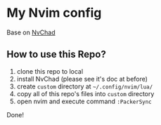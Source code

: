 # My Nvim config

Base on [NvChad](https://github.com/NvChad/NvChad)

## How to use this Repo?

1. clone this repo to local
2. install NvChad (please see it's doc at before)
3. create `custom` directory at `~/.config/nvim/lua/`
4. copy all of this repo's files into `custom` directory
5. open nvim and execute command `:PackerSync`

Done!
